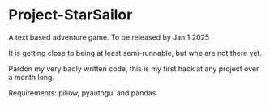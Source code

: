 # Project-StarSailor
A text based adventure game.
To be released by Jan 1 2025

It is getting close to being at least semi-runnable, but whe are not there yet. 

Pardon my very badly written code, this is my first hack at any project over a month long.

Requirements:
pillow,
pyautogui and
pandas



